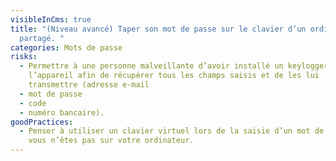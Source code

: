 ```yaml
---
visibleInCms: true
title: "(Niveau avancé) Taper son mot de passe sur le clavier d’un ordinateur
  partagé. "
categories: Mots de passe
risks:
  - Permettre à une personne malveillante d’avoir installé un keylogger sur
    l’appareil afin de récupérer tous les champs saisis et de les lui
    transmettre (adresse e-mail
  - mot de passe
  - code
  - numéro bancaire).
goodPractices:
  - Penser à utiliser un clavier virtuel lors de la saisie d’un mot de passe, si
    vous n’êtes pas sur votre ordinateur.
---
```

